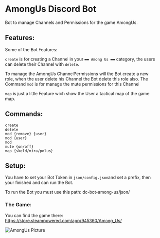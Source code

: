 # AmongUs Discord Bot
Bot to manage Channels and Permissions for the game AmongUs.

## Features:
Some of the Bot Features:

`create` is for creating a Channel in your `▬▬ Among Us ▬▬` category, the users can delete their Channel with
`delete`.

To manage the AmongUs ChannelPermissions will the Bot create a new role, when the user delete his Channel the Bot delete this role also.
The Command `mod` is for manage the mute permissions for this Channel

`map` is just a little Feature wich show the User a tactical map of the game map.

## Commands:
```
create
delete
mod {remove} {user}
mod {user}
mod
mute {on/off}
map {skeld/mira/polus}
```

## Setup:
You have to set your Bot Token in `json/config.json`and set a prefix, then your finished and can run the Bot.

To run the Bot you must use this path: dc-bot-among-us/json/


### The Game:
You can find the game there:
https://store.steampowered.com/app/945360/Among_Us/


![AmongUs Picture](https://is3-ssl.mzstatic.com/image/thumb/Purple114/v4/8a/8b/ee/8a8bee6e-aa0b-0b51-a743-b1b074835f96/source/256x256bb.jpg)
